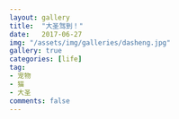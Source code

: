 ```yaml
---
layout: gallery
title:  "大圣驾到！"
date:   2017-06-27
img: "/assets/img/galleries/dasheng.jpg"
gallery: true
categories: [life]
tag:
- 宠物
- 猫
- 大圣
comments: false
---
```

